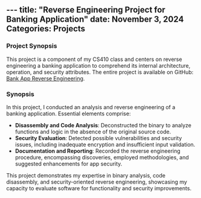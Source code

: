 --- title: "Reverse Engineering Project for Banking Application"
date: November 3, 2024
Categories: Projects
---

### Project Synopsis

This project is a component of my CS410 class and centers on reverse engineering a banking application to comprehend its internal architecture, operation, and security attributes. The entire project is available on GitHub: [Bank App Reverse Engineering](https://github.com/Unspecifyed/cs410ProjectBankAppReverseEngneering).

### Synopsis

In this project, I conducted an analysis and reverse engineering of a banking application. Essential elements comprise:

- **Disassembly and Code Analysis**: Deconstructed the binary to analyze functions and logic in the absence of the original source code.
- **Security Evaluation**: Detected possible vulnerabilities and security issues, including inadequate encryption and insufficient input validation.
- **Documentation and Reporting**: Recorded the reverse engineering procedure, encompassing discoveries, employed methodologies, and suggested enhancements for app security.

This project demonstrates my expertise in binary analysis, code disassembly, and security-oriented reverse engineering, showcasing my capacity to evaluate software for functionality and security improvements.

